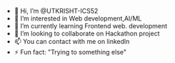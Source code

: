 - 👋 Hi, I’m @UTKRISHT-ICS52
- 👀 I’m interested in Web development,AI/ML
- 🌱 I’m currently learning Frontend web.   development 
- 💞️ I’m looking to collaborate on Hackathon project
- 📫 You can contact with me on linkedln 
- ⚡ Fun fact: "Trying to something else"

<!--- 
UTKRISHT-ICS52/UTKRISHT-ICS52 is a ✨ special ✨ repository because its `README.md` (this file) appears on your GitHub profile.
You can click the Preview link to take a look at your changes.
--->
